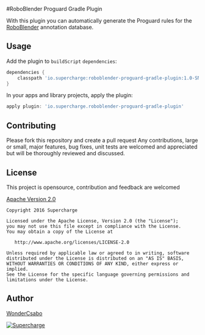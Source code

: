 #RoboBlender Proguard Gradle Plugin

With this plugin you can automatically generate the Proguard rules for the [RoboBlender](https://github.com/roboguice/roboguice/wiki/RoboBlender-wiki)
annotation database.


## Usage

Add the plugin to `buildScript` `dependencies`:
```groovy
dependencies {
    classpath 'io.supercharge:roboblender-proguard-gradle-plugin:1.0-SNAPSHOT'
}
```

In your apps and library projects, apply the plugin:

```groovy
apply plugin: 'io.supercharge.roboblender-proguard-gradle-plugin'
```

## Contributing

Please fork this repository and create a pull request
Any contributions, large or small, major features, bug fixes, unit tests are welcomed and appreciated but will be thoroughly reviewed and discussed.

License
--------
This project is opensource, contribution and feedback are welcomed

[Apache Version 2.0](http://www.apache.org/licenses/LICENSE-2.0.html)

    Copyright 2016 Supercharge

    Licensed under the Apache License, Version 2.0 (the "License");
    you may not use this file except in compliance with the License.
    You may obtain a copy of the License at

       http://www.apache.org/licenses/LICENSE-2.0

    Unless required by applicable law or agreed to in writing, software
    distributed under the License is distributed on an "AS IS" BASIS,
    WITHOUT WARRANTIES OR CONDITIONS OF ANY KIND, either express or implied.
    See the License for the specific language governing permissions and
    limitations under the License.

## Author

[WonderCsabo](https://github.com/WonderCsabo)

[![Supercharge](http://s23.postimg.org/gbpv7dwjr/unnamed.png)](http://supercharge.io/)
